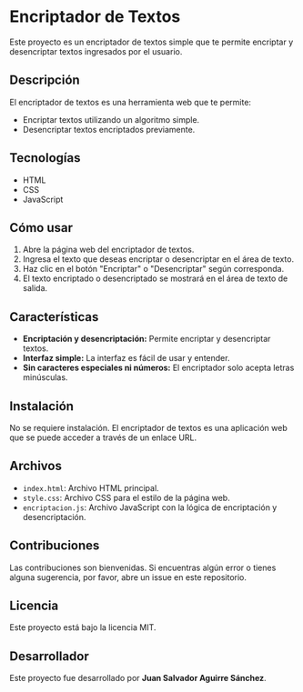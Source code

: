 # Encriptador de Textos

Este proyecto es un encriptador de textos simple que te permite encriptar y desencriptar textos ingresados por el usuario.

## Descripción

El encriptador de textos es una herramienta web que te permite:

* Encriptar textos utilizando un algoritmo simple.
* Desencriptar textos encriptados previamente.

## Tecnologías

* HTML
* CSS
* JavaScript

## Cómo usar

1. Abre la página web del encriptador de textos.
2. Ingresa el texto que deseas encriptar o desencriptar en el área de texto.
3. Haz clic en el botón "Encriptar" o "Desencriptar" según corresponda.
4. El texto encriptado o desencriptado se mostrará en el área de texto de salida.

## Características

* **Encriptación y desencriptación:** Permite encriptar y desencriptar textos.
* **Interfaz simple:** La interfaz es fácil de usar y entender.
* **Sin caracteres especiales ni números:** El encriptador solo acepta letras minúsculas.

## Instalación

No se requiere instalación.  El encriptador de textos es una aplicación web que se puede acceder a través de un enlace URL.

## Archivos

* `index.html`:  Archivo HTML principal.
* `style.css`:  Archivo CSS para el estilo de la página web.
* `encriptacion.js`:  Archivo JavaScript con la lógica de encriptación y desencriptación.

## Contribuciones

Las contribuciones son bienvenidas.  Si encuentras algún error o tienes alguna sugerencia, por favor, abre un issue en este repositorio.

## Licencia

Este proyecto está bajo la licencia MIT.

## Desarrollador

Este proyecto fue desarrollado por **Juan Salvador Aguirre Sánchez**.
